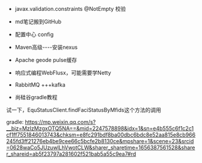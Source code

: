 * javax.validation.constraints  @NotEmpty 校验

* md笔记搬到GitHub

* 配置中心 config

* Maven高级----安装nexus

* Apache geode pulse缓存

* 响应式编程WebFlusx，可能需要学Netty

* RabbitMQ +++kafka

* 尚硅谷gradle教程

  



试一下，EquStatusClient.findFaciStatusByMfids这个方法的调用

gradle: https://mp.weixin.qq.com/s?__biz=MzIzMzgxOTQ5NA==&mid=2247578898&idx=1&sn=e4b555c6f1c2c1cf1ff7551846013743&chksm=e8fc291bdf8ba00dbc6bdc8e52aa815e8cb966245fd3ff21276eb4be9cee66c5bcfe2b8130ce&mpshare=1&scene=23&srcid=0628waCo5JUzuwlLhVwotCLW&sharer_sharetime=1656387561528&sharer_shareid=ab5f23797a281602f521bab5a55c9ea7#rd